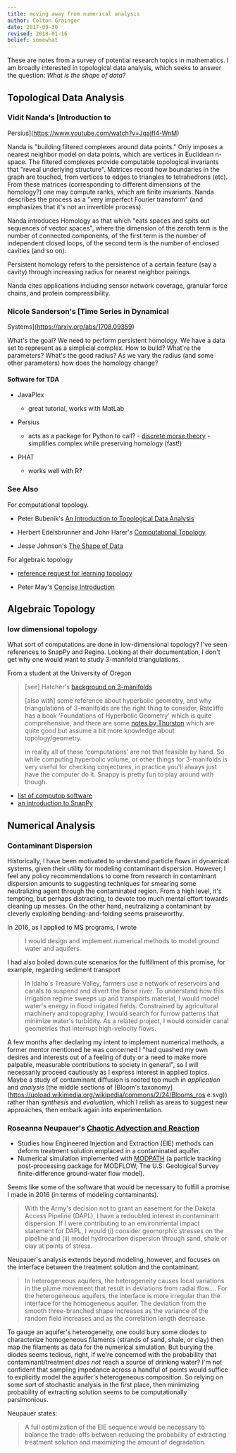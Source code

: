 ```yaml
--- 
title: moving away from numerical analysis
author: Colton Grainger 
date: 2017-09-30
revised: 2018-01-16 
belief: somewhat 
---
```


These are notes from a survey of potential research topics in
mathematics. I am broadly interested in topological data analysis, which
seeks to answer the question: *What is the shape of data?*

## Topological Data Analysis

### Vidit Nanda's [Introduction to
Persius](https://www.youtube.com/watch?v=JqajfI4-WnM)

Nanda is "building filtered complexes around data points." Only
imposes a nearest neighbor model on data points, which are vertices in
Euclidean n-space. The filtered complexes provide computable topological
invariants that "reveal underlying structure". Matrices record how
boundaries in the graph are touched, from vertices to edges to triangles
to tetrahedrons (etc). From these matrices (corresponding to different
dimensions of the homology?) one may compute ranks, which are finite
invariants. Nanda describes the process as a "very imperfect Fourier
transform" (and emphasizes that it's not an invertible process).

Nanda introduces Homology as that which "eats spaces and spits out
sequences of vector spaces", where the dimension of the zeroth term is
the number of connected components, of the first term is the number of
independent closed loops, of the second term is the number of enclosed
cavities (and so on).

Persistent homology refers to the persistence of a certain feature (say
a cavity) through increasing radius for nearest neighbor pairings.

Nanda cites applications including sensor network coverage, granular
force chains, and protein compressibility.

### Nicole Sanderson's [Time Series in Dynamical
Systems](https://arxiv.org/abs/1708.09359)

What's the goal? We need to perform persistent homology. We have a data
set to represent as a simplicial complex. How to build? What're the
parameters? What's the good radius? As we vary the radius (and some
other parameters) how does the homology change?

#### Software for TDA

- JavaPlex

  - great tutorial, works with MatLab

- Persius

  - acts as a package for Python to call? - [discrete morse
  theory](https://en.wikipedia.org/wiki/Discrete_Morse_theory) -
  simplifies complex while preserving homology (fast!)

- PHAT

  - works well with R?

### See Also

For computational topology.

- Peter Bubenik's [An Introduction to Topological Data Analysis](https://people.clas.ufl.edu/peterbubenik/files/abacus_1.pdf)

- Herbert Edelsbrunner and John Harer's [Computational Topology](http://www.ee.oulu.fi/research/imag/courses/Vaccarino/Edels_Book.pdf)

- Jesse Johnson's [The Shape of Data](https://shapeofdata.wordpress.com/introduction/)

For algebraic topology

- [reference request for learning topology](https://mathoverflow.net/questions/8445/learning-topology/8571#8571)

- Peter May's [Concise Introduction](http://www.math.uchicago.edu/~may/CONCISE/ConciseRevised.pdf)

## Algebraic Topology

### low dimensional topology

What sort of computations are done in low-dimensional topology? I've
seen references to SnapPy and Regina. Looking at their documentation, I
don't get why one would want to study 3-manifold triangulations.

From a student at the University of Oregon

> [see] Hatcher's [background on 3-manifolds](https://www.math.cornell.edu/~hatcher/3M/3Mdownloads.html)
>
> [also with] some reference about hyperbolic geometry, and why
> triangulations of 3-manifolds are the right thing to consider,
> Ratcliffe has a book 'Foundations of Hyperbolic Geometry'
> which is quite comprehensive, and there are some [notes by
> Thurston](http://library.msri.org/books/gt3m/) which are quite good
> but assume a bit more knowledge about topology/geometry.
>
> in reality all of these 'computations' are not that feasible by hand.
> So while computing hyperbolic volume, or other things for 3-manifolds
> is very useful for checking conjectures, in practice you'll always
> just have the computer do it. Snappy is pretty fun to play around with
> though.

- [list of computop software](https://faculty.math.illinois.edu/~nmd/computop/)
- [an introduction to SnapPy](http://www.cornell.edu/video/nathan-dunfield-practical-compu)

## Numerical Analysis

### Contaminant Dispersion

Historically, I have been motivated to understand particle flows
in dynamical systems, given their utility for modeling contaminant
dispersion. However, I feel any policy recommendations to come from
research in contaminant dispersion amounts to suggesting techniques
for smearing some neutralizing agent through the contaminated region.
From a high level, it's tempting, but perhaps distracting, to devote
too much mental effort towards cleaning up messes. On the other hand,
neutralizing a contaminant by cleverly exploiting bending-and-folding
seems praiseworthy.

In 2016, as I applied to MS programs, I wrote

> I would design and implement numerical methods to model ground water and aquifers.

I had also boiled down cute scenarios for the fulfillment of this
promise, for example, regarding sediment transport

> In Idaho's Treasure Valley, farmers use a network of reservoirs and canals to suspend and divert the Boise river. To understand how this irrigation regime sweeps up and transports material, I would model water's energy in flood irrigated fields. Constrained by agricultural machinery and topography, I would search for furrow patterns that minimize water's turbidity. As a related project, I would consider canal geometries that interrupt high-velocity flows.

A few months after declaring my intent to implement numerical methods,
a former mentor mentioned he was concerned I "had quashed my own
desires and interests out of a feeling of duty or a need to make
more palpable, measurable contributions to society in general", so I
will necessarily proceed cautiously as I express interest in applied
topics. Maybe a study of contaminant diffusion is rooted too much
in *application* and *analysis* (the middle sections of [Bloom's
taxonomy](https://upload.wikimedia.org/wikipedia/commons/2/24/Blooms_ros
e.svg)) rather than *synthesis* and *evaluation*, which I relish as
areas to suggest new approaches, then embark again into experimentation.

### Roseanna Neupauer's [Chaotic Advection and Reaction](http://onlinelibrary.wiley.com/doi/10.1002/2013WR014057/full)

- Studies how Engineered Injection and Extraction (EIE) methods can deform treatment solution emplaced in a contaminated aquifer.
- Numerical simulation implemented with [MODPATH](https://pubs.usgs.gov/of/1994/0464/report.pdf) (a particle tracking post-processing package for MODFLOW, The U.S. Geological Survey finite-difference ground-water flow model).

Seems like some of the software that would be necessary to fulfill a
promise I made in 2016 (in terms of modeling contaminants).

> With the Army's decision not to grant an easement for the Dakota
> Access Pipeline (DAPL), I have a redoubled interest in contaminant
> dispersion. If I were contributing to an environmental impact
> statement for DAPL, I would (i) consider geomorphic stresses on the
> pipeline and (ii) model hydrocarbon dispersion through sand, shale or
> clay at points of stress.

Neupauer's analysis extends beyond modeling, however, and focuses on the
interface between the treatment solution and the contaminant.

> In heterogeneous aquifers, the heterogeneity causes local variations
> in the plume movement that result in deviations from radial flow....
> For the heterogeneous aquifers, the interface is more irregular than
> the interface for the homogeneous aquifer. The deviation from the
> smooth three-branched shape increases as the variance of the random
> field increases and as the correlation length decrease.

To gauge an aquifer's heterogeneity, one could bury some diodes to
characterize homogeneous filaments (strands of sand, shale, or clay)
then map the filaments as data for the numerical simulation. But burying
the diodes seems tedious, right, if we're concerned with the probability
that contaminant/treatment *does not* reach a source of drinking
water? I'm not confident that sampling impedance across a handful of
points would suffice to explicitly model the aquifer's heterogeneous
composition. So relying on some sort of stochastic analysis in the first
place, then minimizing probability of extracting solution seems to be
computationally parsimonious.

Neupauer states:

>  A full optimization of the EIE sequence would be necessary to balance
>  the trade-offs between reducing the probability of extracting
>  treatment solution and maximizing the amount of degradation.
